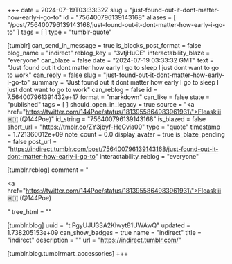 +++
date = 2024-07-19T03:33:32Z
slug = "just-found-out-it-dont-matter-how-early-i-go-to"
id = "756400796139143168"
aliases = [ "/post/756400796139143168/just-found-out-it-dont-matter-how-early-i-go-to" ]
tags = [ ]
type = "tumblr-quote"

[tumblr]
can_send_in_message = true
is_blocks_post_format = false
blog_name = "indirect"
reblog_key = "3vtjHuCE"
interactability_blaze = "everyone"
can_blaze = false
date = "2024-07-19 03:33:32 GMT"
text = "Just found out it dont matter how early I go to sleep I just dont want to go to work"
can_reply = false
slug = "just-found-out-it-dont-matter-how-early-i-go-to"
summary = "Just found out it dont matter how early I go to sleep I just dont want to go to work"
can_reblog = false
id = 7.564007961391432e+17
format = "markdown"
can_like = false
state = "published"
tags = [ ]
should_open_in_legacy = true
source = "<a href=\"https://twitter.com/144Poe/status/1813955864983961931\">Fleaskiii 🇭🇹 (@144Poe)</a>"
id_string = "756400796139143168"
is_blazed = false
short_url = "https://tmblr.co/ZY3jbyf-HeGvia00"
type = "quote"
timestamp = 1.721360012e+09
note_count = 0.0
display_avatar = true
is_blaze_pending = false
post_url = "https://indirect.tumblr.com/post/756400796139143168/just-found-out-it-dont-matter-how-early-i-go-to"
interactability_reblog = "everyone"

[tumblr.reblog]
comment = "<p><a href=\"https://twitter.com/144Poe/status/1813955864983961931\">Fleaskiii 🇭🇹 (@144Poe)</a></p>"
tree_html = ""

[tumblr.blog]
uuid = "t:PgyUJU3SA2Klwyt81UWAwQ"
updated = 1.738205153e+09
can_show_badges = true
name = "indirect"
title = "indirect"
description = ""
url = "https://indirect.tumblr.com/"

[tumblr.blog.tumblrmart_accessories]
+++
